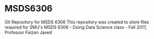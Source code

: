# MSDS6306
Git Repository for MSDS 6306
This repository was created to store files required for SMU's MSDS 6306 - Doing Data Science class - Fall 2017, Professor Faizan Javed
